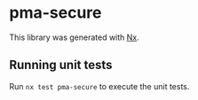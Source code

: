 # pma-secure

This library was generated with [Nx](https://nx.dev).

## Running unit tests

Run `nx test pma-secure` to execute the unit tests.
